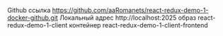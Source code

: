 Github ссылка https://github.com/aaRomanets/react-redux-demo-1-docker-github.git
Локальный адрес http://localhost:2025
образ react-redux-demo-1-client
контейнер react-redux-demo-1-client-frontend
